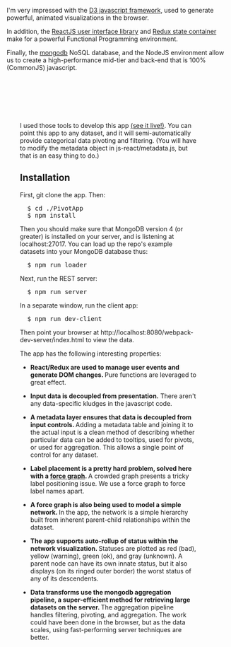 I'm very impressed with the 
<a href="http://d3js.org">D3 javascript framework</a>,
used to generate powerful, animated visualizations in the browser.
<p>
In addition, the 
<a href="http://facebook.github.io/react">ReactJS user interface
library</a> and
<a href="http://github.com/reactjs/redux">Redux state container</a>
make for a powerful Functional Programming environment.
<p>
Finally, the <a href="https://www.mongodb.com">mongodb</a> 
NoSQL database, and the NodeJS environment allow us to create
a high-performance mid-tier and back-end that is 100%
(CommonJS) javascript.

<div style="margin-top:100px; margin-left:30px"/>
<div id="strat" style="float:left; width:400px">

I used those tools to develop this app <a href="http://d3.7bsoftware.com:8080/index.html">(see it live!)</a>.  You can point this app to any dataset,
and it will semi-automatically provide categorical data pivoting and
filtering.  (You will have to modify the metadata object in 
js-react/metadata.js, but that is an easy thing to do.)
<p>
<h2>Installation</h2>
First, git clone the app.  Then:
<pre>
  $ cd ./PivotApp
  $ npm install
</pre>

Then you should make sure that MongoDB version 4 (or greater) is installed on your server, and
is listening at localhost:27017.  You can load up the repo's example datasets into 
your MongoDB database thus:
<pre>
  $ npm run loader
</pre>

Next, run the REST server:
<pre>
  $ npm run server
</pre>

In a separate window, run the client app:
<pre>
  $ npm run dev-client
</pre>

Then point your browser at 
  http://localhost:8080/webpack-dev-server/index.html
to view the data.

<p>
The app has the following interesting properties:
<ul>
<li><p>
<strong>
React/Redux are used to manage user events and generate
DOM changes.
</strong>
Pure functions are leveraged to great effect.
<li><p>
<strong>Input data is decoupled from presentation.</strong>  There aren't any data-specific
kludges in the javascript code.
<li><p>
<strong>
A metadata layer ensures that data is decoupled from input controls.
</strong>
Adding a metadata table and joining it to the actual input is a clean method of describing
whether particular data can be added to tooltips, used for pivots, or used for
aggregation.  This allows a single point of control for any dataset.
<li><p>
<strong>
Label placement is a pretty hard problem, solved here with a 
<a href="https://github.com/d3/d3-force">
force graph</a>.
</strong>
A crowded graph presents a tricky label positioning issue.  We use a force graph
to force label names apart.
<li><p>
<strong>
A
force graph 
is also being used to model a simple network.
</strong>
In the app, the network is a simple hierarchy built from inherent parent-child
relationships within the dataset.
<li><p>
<strong>
The app supports auto-rollup of status within the network visualization.
</strong>
Statuses are plotted as red (bad), yellow (warning), green (ok), and gray (unknown).  
A parent node can have its own innate status, but it also displays (on its ringed outer border)
the worst status of any of its descendents.
<li><p>
<strong>
Data transforms use the mongodb aggregation pipeline, a super-efficient
method for retrieving large datasets on the server.
</strong>
The aggregation pipeline handles filtering, pivoting, and aggregation.  The
work could have been done in the browser, but as the data scales, using
fast-performing server techniques are better.
</ul>
